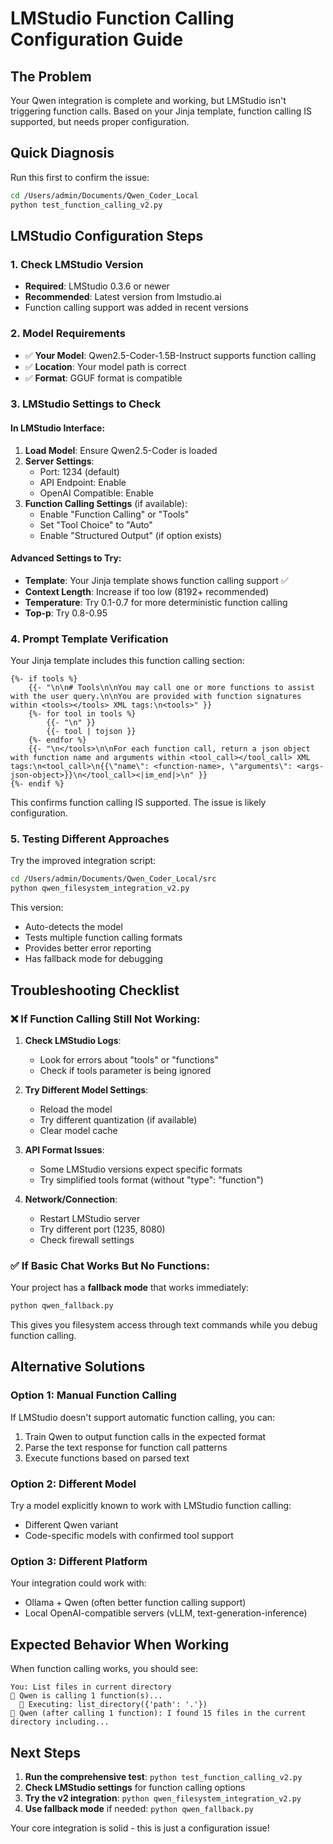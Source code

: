 # LMStudio Function Calling Configuration Guide

## The Problem
Your Qwen integration is complete and working, but LMStudio isn't triggering function calls. Based on your Jinja template, function calling IS supported, but needs proper configuration.

## Quick Diagnosis
Run this first to confirm the issue:
```bash
cd /Users/admin/Documents/Qwen_Coder_Local
python test_function_calling_v2.py
```

## LMStudio Configuration Steps

### 1. Check LMStudio Version
- **Required**: LMStudio 0.3.6 or newer
- **Recommended**: Latest version from lmstudio.ai
- Function calling support was added in recent versions

### 2. Model Requirements
- ✅ **Your Model**: Qwen2.5-Coder-1.5B-Instruct supports function calling
- ✅ **Location**: Your model path is correct
- ✅ **Format**: GGUF format is compatible

### 3. LMStudio Settings to Check

#### In LMStudio Interface:
1. **Load Model**: Ensure Qwen2.5-Coder is loaded
2. **Server Settings**: 
   - Port: 1234 (default)
   - API Endpoint: Enable
   - OpenAI Compatible: Enable
3. **Function Calling Settings** (if available):
   - Enable "Function Calling" or "Tools"
   - Set "Tool Choice" to "Auto"
   - Enable "Structured Output" (if option exists)

#### Advanced Settings to Try:
- **Template**: Your Jinja template shows function calling support ✅
- **Context Length**: Increase if too low (8192+ recommended)
- **Temperature**: Try 0.1-0.7 for more deterministic function calling
- **Top-p**: Try 0.8-0.95

### 4. Prompt Template Verification
Your Jinja template includes this function calling section:
```jinja
{%- if tools %}
    {{- "\n\n# Tools\n\nYou may call one or more functions to assist with the user query.\n\nYou are provided with function signatures within <tools></tools> XML tags:\n<tools>" }}
    {%- for tool in tools %}
        {{- "\n" }}
        {{- tool | tojson }}
    {%- endfor %}
    {{- "\n</tools>\n\nFor each function call, return a json object with function name and arguments within <tool_call></tool_call> XML tags:\n<tool_call>\n{{\"name\": <function-name>, \"arguments\": <args-json-object>}}\n</tool_call><|im_end|>\n" }}
{%- endif %}
```

This confirms function calling IS supported. The issue is likely configuration.

### 5. Testing Different Approaches

Try the improved integration script:
```bash
cd /Users/admin/Documents/Qwen_Coder_Local/src
python qwen_filesystem_integration_v2.py
```

This version:
- Auto-detects the model
- Tests multiple function calling formats
- Provides better error reporting
- Has fallback mode for debugging

## Troubleshooting Checklist

### ❌ If Function Calling Still Not Working:

1. **Check LMStudio Logs**:
   - Look for errors about "tools" or "functions"
   - Check if tools parameter is being ignored

2. **Try Different Model Settings**:
   - Reload the model
   - Try different quantization (if available)
   - Clear model cache

3. **API Format Issues**:
   - Some LMStudio versions expect specific formats
   - Try simplified tools format (without "type": "function")

4. **Network/Connection**:
   - Restart LMStudio server
   - Try different port (1235, 8080)
   - Check firewall settings

### ✅ If Basic Chat Works But No Functions:

Your project has a **fallback mode** that works immediately:
```bash
python qwen_fallback.py
```

This gives you filesystem access through text commands while you debug function calling.

## Alternative Solutions

### Option 1: Manual Function Calling
If LMStudio doesn't support automatic function calling, you can:
1. Train Qwen to output function calls in the expected format
2. Parse the text response for function call patterns
3. Execute functions based on parsed text

### Option 2: Different Model
Try a model explicitly known to work with LMStudio function calling:
- Different Qwen variant
- Code-specific models with confirmed tool support

### Option 3: Different Platform
Your integration could work with:
- Ollama + Qwen (often better function calling support)
- Local OpenAI-compatible servers (vLLM, text-generation-inference)

## Expected Behavior When Working

When function calling works, you should see:
```
You: List files in current directory
🔧 Qwen is calling 1 function(s)...
  📁 Executing: list_directory({'path': '.'})
🤖 Qwen (after calling 1 function): I found 15 files in the current directory including...
```

## Next Steps

1. **Run the comprehensive test**: `python test_function_calling_v2.py`
2. **Check LMStudio settings** for function calling options
3. **Try the v2 integration**: `python qwen_filesystem_integration_v2.py`
4. **Use fallback mode** if needed: `python qwen_fallback.py`

Your core integration is solid - this is just a configuration issue!
